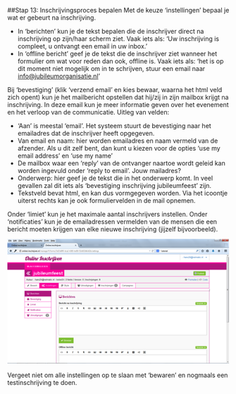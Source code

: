 ##Stap 13: Inschrijvingsproces bepalen
Met de keuze ‘instellingen’ bepaal je wat er gebeurt na inschrijving. 

-	In ‘berichten’ kun je de tekst bepalen die de inschrijver direct na inschrijving op zijn/haar scherm ziet. Vaak iets als: ‘Uw inschrijving is compleet, u ontvangt een email in uw inbox.’
-	In ‘offline bericht’ geef je de tekst die de inschrijver ziet wanneer het formulier om wat voor reden dan ook, offline is. Vaak iets als: ‘het is op dit moment niet mogelijk om in te schrijven, stuur een email naar info@jubileumorganisatie.nl’

Bij ‘bevestiging’ (klik ‘verzend email’ en kies bewaar, waarna het html veld zich opent) kun je het mailbericht opstellen dat hij/zij in zijn mailbox krijgt na inschrijving. In deze email kun je meer informatie geven over het evenement en het verloop van de communicatie. Uitleg van velden:

-	‘Aan’ is meestal ‘email’. Het systeem stuurt de bevestiging naar het emailadres dat de inschrijver heeft opgegeven.
-	Van email en naam: hier worden emailadres en naam vermeld van de afzender. Als u dit zelf bent, dan kunt u kiezen voor de opties ‘use my email address’ en ‘use my name’
-	De mailbox waar een ‘reply’ van de ontvanger naartoe wordt geleid kan worden ingevuld onder ‘reply to email’. Jouw mailadres?
-	Onderwerp: hier geef je de tekst die in het onderwerp komt. In veel gevallen zal dit iets als ‘bevestiging inschrijving jubileumfeest’ zijn.
-	Tekstveld bevat html, en kan dus vormgegeven worden. Via het icoontje uiterst rechts kan je ook formuliervelden in de mail opnemen. 

Onder ‘limiet’ kun je het maximale aantal inschrijvers instellen. Onder ‘notificaties’ kun je de emailadressen vermelden van de mensen die een bericht moeten krijgen van elke nieuwe inschrijving (jijzelf bijvoorbeeld). 

![inloggen](img/13-1.png)

Vergeet niet om alle instellingen op te slaan met ‘bewaren’ en nogmaals een testinschrijving te doen. 
